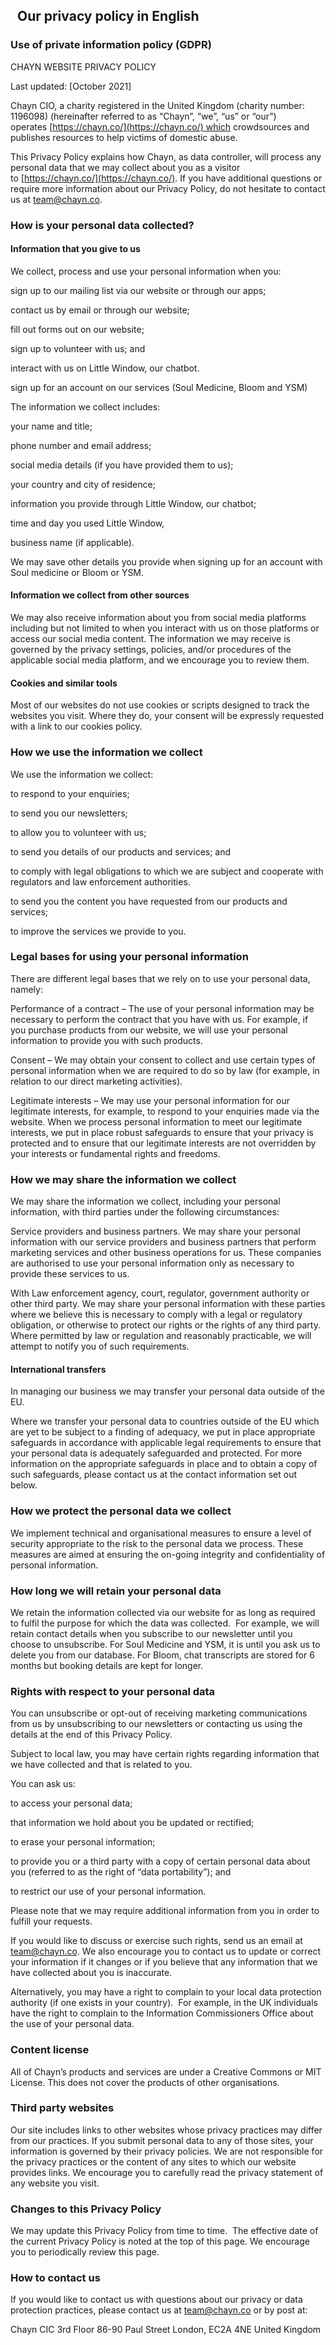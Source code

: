  ![🇬🇧](data:image/gif;base64,R0lGODlhAQABAIAAAP///wAAACH5BAEAAAAALAAAAAABAAEAAAICRAEAOw==) Our privacy policy in English
--------------------------------------------------------------------------------------------------------------------------

### Use of private information policy (GDPR)

CHAYN WEBSITE PRIVACY POLICY

Last updated: \[October 2021\]

Chayn CIO, a charity registered in the United Kingdom (charity number: 1196098) (hereinafter referred to as “Chayn”, “we”, “us” or “our”) operates [https://chayn.co/](https://chayn.co/) which crowdsources and publishes resources to help victims of domestic abuse.

This Privacy Policy explains how Chayn, as data controller, will process any personal data that we may collect about you as a visitor to [https://chayn.co/](https://chayn.co/). If you have additional questions or require more information about our Privacy Policy, do not hesitate to contact us at team@chayn.co.

### How is your personal data collected?

#### Information that you give to us

We collect, process and use your personal information when you:

sign up to our mailing list via our website or through our apps;

contact us by email or through our website;

fill out forms out on our website;

sign up to volunteer with us; and

interact with us on Little Window, our chatbot.

sign up for an account on our services (Soul Medicine, Bloom and YSM)

The information we collect includes:

your name and title;

phone number and email address;

social media details (if you have provided them to us);

your country and city of residence;

information you provide through Little Window, our chatbot;

time and day you used Little Window,

business name (if applicable).

We may save other details you provide when signing up for an account with Soul medicine or Bloom or YSM.

#### Information we collect from other sources

We may also receive information about you from social media platforms including but not limited to when you interact with us on those platforms or access our social media content. The information we may receive is governed by the privacy settings, policies, and/or procedures of the applicable social media platform, and we encourage you to review them.

#### Cookies and similar tools

Most of our websites do not use cookies or scripts designed to track the websites you visit. Where they do, your consent will be expressly requested with a link to our cookies policy.

### How we use the information we collect

We use the information we collect:

to respond to your enquiries;

to send you our newsletters;

to allow you to volunteer with us;

to send you details of our products and services; and

to comply with legal obligations to which we are subject and cooperate with regulators and law enforcement authorities.

to send you the content you have requested from our products and services;

to improve the services we provide to you.

### Legal bases for using your personal information

There are different legal bases that we rely on to use your personal data, namely:

Performance of a contract – The use of your personal information may be necessary to perform the contract that you have with us. For example, if you purchase products from our website, we will use your personal information to provide you with such products.

Consent – We may obtain your consent to collect and use certain types of personal information when we are required to do so by law (for example, in relation to our direct marketing activities).

Legitimate interests – We may use your personal information for our legitimate interests, for example, to respond to your enquiries made via the website. When we process personal information to meet our legitimate interests, we put in place robust safeguards to ensure that your privacy is protected and to ensure that our legitimate interests are not overridden by your interests or fundamental rights and freedoms.

### How we may share the information we collect

We may share the information we collect, including your personal information, with third parties under the following circumstances:

Service providers and business partners. We may share your personal information with our service providers and business partners that perform marketing services and other business operations for us. These companies are authorised to use your personal information only as necessary to provide these services to us.

With Law enforcement agency, court, regulator, government authority or other third party. We may share your personal information with these parties where we believe this is necessary to comply with a legal or regulatory obligation, or otherwise to protect our rights or the rights of any third party. Where permitted by law or regulation and reasonably practicable, we will attempt to notify you of such requirements.

#### International transfers

In managing our business we may transfer your personal data outside of the EU.

Where we transfer your personal data to countries outside of the EU which are yet to be subject to a finding of adequacy, we put in place appropriate safeguards in accordance with applicable legal requirements to ensure that your personal data is adequately safeguarded and protected. For more information on the appropriate safeguards in place and to obtain a copy of such safeguards, please contact us at the contact information set out below.

### How we protect the personal data we collect

We implement technical and organisational measures to ensure a level of security appropriate to the risk to the personal data we process. These measures are aimed at ensuring the on-going integrity and confidentiality of personal information.

### How long we will retain your personal data

We retain the information collected via our website for as long as required to fulfil the purpose for which the data was collected.  For example, we will retain contact details when you subscribe to our newsletter until you choose to unsubscribe. For Soul Medicine and YSM, it is until you ask us to delete you from our database. For Bloom, chat transcripts are stored for 6 months but booking details are kept for longer.

### Rights with respect to your personal data

You can unsubscribe or opt-out of receiving marketing communications from us by unsubscribing to our newsletters or contacting us using the details at the end of this Privacy Policy.

Subject to local law, you may have certain rights regarding information that we have collected and that is related to you.

You can ask us:

to access your personal data;

that information we hold about you be updated or rectified;

to erase your personal information;

to provide you or a third party with a copy of certain personal data about you (referred to as the right of “data portability”); and

to restrict our use of your personal information.

Please note that we may require additional information from you in order to fulfill your requests.

If you would like to discuss or exercise such rights, send us an email at team@chayn.co. We also encourage you to contact us to update or correct your information if it changes or if you believe that any information that we have collected about you is inaccurate.

Alternatively, you may have a right to complain to your local data protection authority (if one exists in your country).  For example, in the UK individuals have the right to complain to the Information Commissioners Office about the use of your personal data.

### Content license

All of Chayn’s products and services are under a Creative Commons or MIT License. This does not cover the products of other organisations.

### Third party websites

Our site includes links to other websites whose privacy practices may differ from our practices. If you submit personal data to any of those sites, your information is governed by their privacy policies. We are not responsible for the privacy practices or the content of any sites to which our website provides links. We encourage you to carefully read the privacy statement of any website you visit.

### Changes to this Privacy Policy

We may update this Privacy Policy from time to time.  The effective date of the current Privacy Policy is noted at the top of this page. We encourage you to periodically review this page.

### How to contact us

If you would like to contact us with questions about our privacy or data protection practices, please contact us at team@chayn.co or by post at:

Chayn CIC 3rd Floor 86-90 Paul Street London, EC2A 4NE United Kingdom